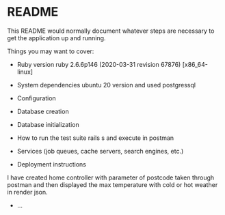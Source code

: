# README

This README would normally document whatever steps are necessary to get the
application up and running.

Things you may want to cover:

* Ruby version
ruby 2.6.6p146 (2020-03-31 revision 67876) [x86_64-linux]


* System dependencies
ubuntu 20 version and used postgressql

* Configuration

* Database creation

* Database initialization

* How to run the test suite
rails s and execute in postman

* Services (job queues, cache servers, search engines, etc.)

* Deployment instructions



I have created home controller with parameter of postcode taken through postman and then displayed the max temperature with cold or hot weather in render json.

* ...
